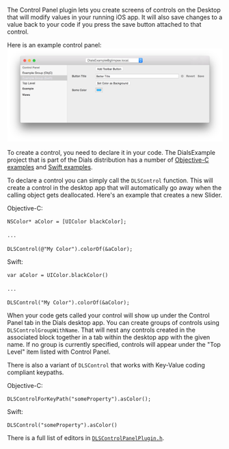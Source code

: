 The Control Panel plugin lets you create screens of controls on the Desktop that will modify values in your running iOS app. It will also save changes to a value back to your code if you press the save button attached to that control.

Here is an example control panel:
![Control Panel Plugin Example](control-panel.png)

To create a control, you need to declare it in your code. The DialsExample project that is part of the Dials distribution has a number of [Objective-C examples](../DialsExample/Source/ViewController.m) and [Swift examples](../DialsExample/Source/ViewController.m).

To declare a control you can simply call the ``DLSControl`` function. This will create a control in the desktop app that will automatically go away when the calling object gets deallocated. Here's an example that creates a new Slider.

Objective-C:
```
NSColor* aColor = [UIColor blackColor];

...

DLSControl(@"My Color").colorOf(&aColor);
```

Swift:
```
var aColor = UIColor.blackColor()

...

DLSControl("My Color").colorOf(&aColor);

```

When your code gets called your control will show up under the Control Panel tab in the Dials desktop app. You can create groups of controls using ``DLSControlGroupWithName``. That will nest any controls created in the associated block together in a tab within the desktop app with the given name. If no group is currently specified, controls will appear under the "Top Level" item listed with Control Panel.


There is also a variant of ``DLSControl`` that works with Key-Value coding compliant keypaths.

Objective-C:
```
DLSControlForKeyPath("someProperty").asColor();
```

Swift:
```
DLSControl("someProperty").asColor()
```

There is a full list of editors in [``DLSControlPanelPlugin.h``](../iOS/Source/DLSControlPanelPlugin.h).

